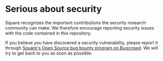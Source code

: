 Serious about security
======================

Square recognizes the important contributions the security research community
can make. We therefore encourage reporting security issues with the code
contained in this repository.

If you believe you have discovered a security vulnerability, please report it
through [Square's Open Source bug bounty program on Bugcrowd][bounty]. We will
try to get back to you as soon as possible.

[bounty]: https://bugcrowd.com/squareopensource
